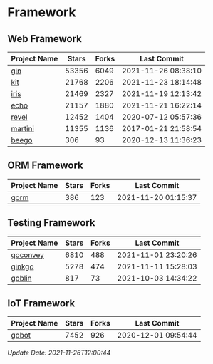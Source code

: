 # Framework

## Web Framework
| Project Name | Stars | Forks | Last Commit |
| ------------ | ----- | ----- | ----------- |
| [gin](https://github.com/gin-gonic/gin) | 53356 | 6049 | 2021-11-26 08:38:10 |
| [kit](https://github.com/go-kit/kit) | 21768 | 2206 | 2021-11-23 18:14:48 |
| [iris](https://github.com/kataras/iris) | 21469 | 2327 | 2021-11-19 12:13:42 |
| [echo](https://github.com/labstack/echo) | 21157 | 1880 | 2021-11-21 16:22:14 |
| [revel](https://github.com/revel/revel) | 12452 | 1404 | 2020-07-12 05:57:36 |
| [martini](https://github.com/go-martini/martini) | 11355 | 1136 | 2017-01-21 21:58:54 |
| [beego](https://github.com/astaxie/beego) | 306 | 93 | 2020-12-13 11:36:23 |

## ORM Framework
| Project Name | Stars | Forks | Last Commit |
| ------------ | ----- | ----- | ----------- |
| [gorm](https://github.com/jinzhu/gorm) | 386 | 123 | 2021-11-20 01:15:37 |

## Testing Framework
| Project Name | Stars | Forks | Last Commit |
| ------------ | ----- | ----- | ----------- |
| [goconvey](https://github.com/smartystreets/goconvey) | 6810 | 488 | 2021-11-01 23:20:26 |
| [ginkgo](https://github.com/onsi/ginkgo) | 5278 | 474 | 2021-11-11 15:28:03 |
| [goblin](https://github.com/franela/goblin) | 817 | 73 | 2021-10-03 14:34:22 |

## IoT Framework
| Project Name | Stars | Forks | Last Commit |
| ------------ | ----- | ----- | ----------- |
| [gobot](https://github.com/hybridgroup/gobot) | 7452 | 926 | 2020-12-01 09:54:44 |

*Update Date: 2021-11-26T12:00:44*